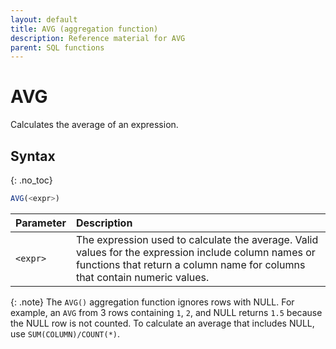 ```yaml
---
layout: default
title: AVG (aggregation function)
description: Reference material for AVG
parent: SQL functions
---
```



# AVG

Calculates the average of an expression.

## Syntax
{: .no_toc}

```sql
AVG(<expr>)
```

| Parameter | Description                                                                                                                                                                        |
| :--------- | :---------------------------------------------------------------------------------------------------------------------------------------------------------------------------------- |
| `<expr>`  | The expression used to calculate the average. Valid values for the expression include column names or functions that return a column name for columns that contain numeric values. |

{: .note}
The `AVG()` aggregation function ignores rows with NULL. For example, an `AVG` from 3 rows containing `1`, `2`, and NULL returns `1.5` because the NULL row is not counted. To calculate an average that includes NULL, use `SUM(COLUMN)/COUNT(*)`.
